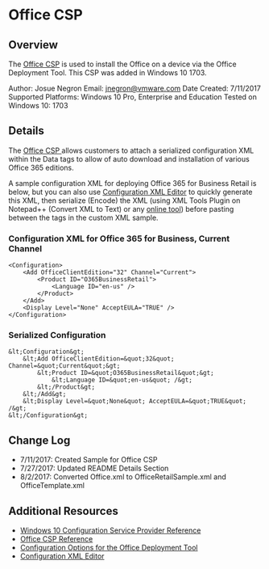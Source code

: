 # Office CSP

## Overview 
<!-- Summary Start -->
The [Office CSP](https://docs.microsoft.com/en-us/windows/client-management/mdm/office-csp) is used to install the Office on a device via the Office Deployment Tool. This CSP was added in Windows 10 1703. 

Author: Josue Negron
Email: jnegron@vmware.com
Date Created: 7/11/2017
Supported Platforms: Windows 10 Pro, Enterprise and Education
Tested on Windows 10: 1703
<!-- Summary End -->

## Details
The [Office CSP ](https://docs.microsoft.com/en-us/windows/client-management/mdm/office-csp) allows customers to attach a serialized configuration XML within the Data tags to allow of auto download and installation of various Office 365 editions. 

A sample configuration XML for deploying Office 365 for Business Retail is below, but you can also use [Configuration XML Editor](https://officedev.github.io/Office-IT-Pro-Deployment-Scripts/XmlEditor.html) to quickly generate this XML, then serialize (Encode) the XML (using XML Tools Plugin on Notepad++ (Convert XML to Text) or any [online tool](http://coderstoolbox.net/string/#!encoding=xml&action=encode&charset=us_ascii)) before pasting between the <data></data> tags in the custom XML sample.

### Configuration XML for Office 365 for Business, Current Channel
    <Configuration>
    	<Add OfficeClientEdition="32" Channel="Current">
    		<Product ID="O365BusinessRetail">
    			<Language ID="en-us" />
    		</Product>
    	</Add>
    	<Display Level="None" AcceptEULA="TRUE" />
    </Configuration>

### Serialized Configuration
    &lt;Configuration&gt;
    	&lt;Add OfficeClientEdition=&quot;32&quot; Channel=&quot;Current&quot;&gt;
    		&lt;Product ID=&quot;O365BusinessRetail&quot;&gt;
    			&lt;Language ID=&quot;en-us&quot; /&gt;
    		&lt;/Product&gt;
    	&lt;/Add&gt;
    	&lt;Display Level=&quot;None&quot; AcceptEULA=&quot;TRUE&quot; /&gt;
    &lt;/Configuration&gt;

## Change Log
- 7/11/2017: Created Sample for Office CSP
- 7/27/2017: Updated README Details Section
- 8/2/2017: Converted Office.xml to OfficeRetailSample.xml and OfficeTemplate.xml


## Additional Resources
* [Windows 10 Configuration Service Provider Reference](http://aka.ms/CSPList)
* [Office CSP Reference](https://docs.microsoft.com/en-us/windows/client-management/mdm/office-csp)
* [Configuration Options for the Office Deployment Tool](https://technet.microsoft.com/en-us/library/jj219426.aspx)
* [Configuration XML Editor](https://officedev.github.io/Office-IT-Pro-Deployment-Scripts/XmlEditor.html)
